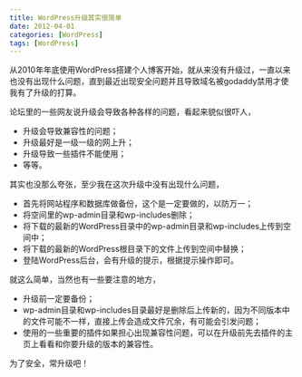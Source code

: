 ```yaml
---
title: WordPress升级其实很简单
date: 2012-04-01
categories: [WordPress]
tags: [WordPress]
---
```


从2010年年底使用WordPress搭建个人博客开始，就从来没有升级过，一直以来也没有出现什么问题，直到最近出现安全问题并且导致域名被godaddy禁用才使我有了升级的打算。

论坛里的一些网友说升级会导致各种各样的问题，看起来貌似很吓人，

* 升级会导致兼容性的问题；
* 升级最好是一级一级的网上升；
* 升级导致一些插件不能使用；
* 等等。

其实也没那么夸张，至少我在这次升级中没有出现什么问题，

* 首先将网站程序和数据库做备份，这个是一定要做的，以防万一；
* 将空间里的wp-admin目录和wp-includes删除；
* 将下载的最新的WordPress目录中的wp-admin目录和wp-includes上传到空间中；
* 将下载的最新的WordPress根目录下的文件上传到空间中替换；
* 登陆WordPress后台，会有升级的提示，根据提示操作即可。

就这么简单，当然也有一些要注意的地方，

* 升级前一定要备份；
* wp-admin目录和wp-includes目录最好是删除后上传新的，因为不同版本中的文件可能不一样，直接上传会造成文件冗余，有可能会引发问题；
* 使用的一些重要的插件如果担心出现兼容性问题，可以在升级前先去插件的主页上看看和你要升级的版本的兼容性。

为了安全，常升级吧！

